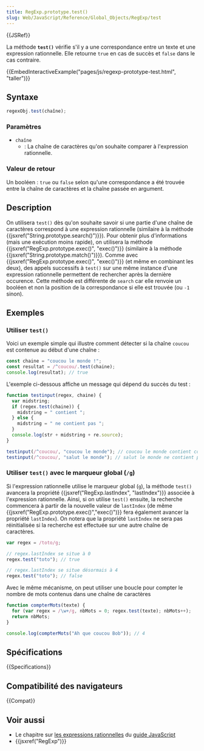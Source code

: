 ```yaml
---
title: RegExp.prototype.test()
slug: Web/JavaScript/Reference/Global_Objects/RegExp/test
---
```


{{JSRef}}

La méthode **`test()`** vérifie s'il y a une correspondance entre un texte et une expression rationnelle. Elle retourne `true` en cas de succès et `false` dans le cas contraire.

{{EmbedInteractiveExample("pages/js/regexp-prototype-test.html", "taller")}}

## Syntaxe

```js
regexObj.test(chaîne);
```

### Paramètres

- `chaîne`
  - : La chaîne de caractères qu'on souhaite comparer à l'expression rationnelle.

### Valeur de retour

Un booléen : `true` ou `false` selon qu'une correspondance a été trouvée entre la chaîne de caractères et la chaîne passée en argument.

## Description

On utilisera `test()` dès qu'on souhaite savoir si une partie d'une chaîne de caractères correspond à une expression rationnelle (similaire à la méthode {{jsxref("String.prototype.search()")}}). Pour obtenir plus d'informations (mais une exécution moins rapide), on utilisera la méthode {{jsxref("RegExp.prototype.exec()", "exec()")}} (similaire à la méthode {{jsxref("String.prototype.match()")}}). Comme avec {{jsxref("RegExp.prototype.exec()", "exec()")}} (et même en combinant les deux), des appels successifs à `test()` sur une même instance d'une expression rationnelle permettent de rechercher après la dernière occurence. Cette méthode est différente de `search` car elle renvoie un booléen et non la position de la correspondance si elle est trouvée (ou `-1` sinon).

## Exemples

### Utiliser `test()`

Voici un exemple simple qui illustre comment détecter si la chaîne `coucou` est contenue au début d'une chaîne :

```js
const chaine = "coucou le monde !";
const resultat = /^coucou/.test(chaine);
console.log(resultat); // true
```

L'exemple ci-dessous affiche un message qui dépend du succès du test :

```js
function testinput(regex, chaine) {
  var midstring;
  if (regex.test(chaine)) {
    midstring = " contient ";
  } else {
    midstring = " ne contient pas ";
  }
  console.log(str + midstring + re.source);
}

testinput(/^coucou/, "coucou le monde"); // coucou le monde contient coucou
testinput(/^coucou/, "salut le monde"); // salut le monde ne contient pas coucou
```

### Utiliser `test()` avec le marqueur global (`/g`)

Si l'expression rationnelle utilise le marqueur global (`g`), la méthode `test()` avancera la propriété {{jsxref("RegExp.lastIndex", "lastIndex")}} associée à l'expression rationnelle. Ainsi, si on utilise `test()` ensuite, la recherche commencera à partir de la nouvelle valeur de `lastIndex` (de même {{jsxref("RegExp.prototype.exec()","exec()")}} fera également avancer la propriété `lastIndex`). On notera que la propriété `lastIndex` ne sera pas réinitialisée si la recherche est effectuée sur une autre chaîne de caractères.

```js
var regex = /toto/g;

// regex.lastIndex se situe à 0
regex.test("toto"); // true

// regex.lastIndex se situe désormais à 4
regex.test("toto"); // false
```

Avec le même mécanisme, on peut utiliser une boucle pour compter le nombre de mots contenus dans une chaîne de caractères

```js
function compterMots(texte) {
  for (var regex = /\w+/g, nbMots = 0; regex.test(texte); nbMots++);
  return nbMots;
}

console.log(compterMots("Ah que coucou Bob")); // 4
```

## Spécifications

{{Specifications}}

## Compatibilité des navigateurs

{{Compat}}

## Voir aussi

- Le chapitre sur [les expressions rationnelles](/fr/docs/Web/JavaScript/Guide/Regular_expressions) du [guide JavaScript](/fr/docs/Web/JavaScript/Guide)
- {{jsxref("RegExp")}}
